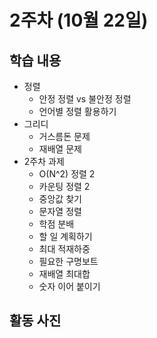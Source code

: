# 2주차 (10월 22일)

## 학습 내용
- 정렬
  - 안정 정렬 vs 불안정 정렬
  - 언어별 정렬 활용하기
- 그리디
  - 거스름돈 문제
  - 재배열 문제
- 2주차 과제
  - O(N^2) 정렬 2
  - 카운팅 정렬 2
  - 중앙값 찾기
  - 문자열 정렬
  - 학점 분배
  - 할 일 계획하기
  - 최대 적재하중
  - 필요한 구명보트
  - 재배열 최대합
  - 숫자 이어 붙이기

## 활동 사진